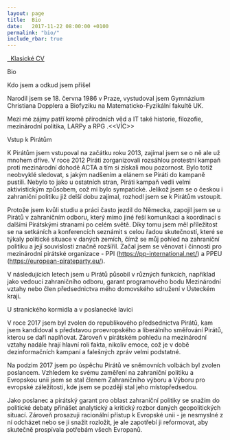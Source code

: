 ```yaml
---
layout: page
title:  Bio
date:   2017-11-22 08:00:00 +0100
permalink: "bio/"
include_rbar: true
---
```


<a href="{{ 'FXIME' | relative_url}}">
  <i class="fi-download medium"></i>&nbsp;&nbsp;Klasické CV
</a>


Bio

Kdo jsem a odkud jsem přišel

Narodil jsem se 18. června 1986 v Praze, vystudoval jsem Gymnázium Christiana Dopplera a Biofyziku na Matematicko-Fyzikální fakultě UK.

Mezi mé zájmy patří kromě přírodních věd a IT také historie, filozofie, mezinárodní politika, LARPy a RPG .<<VÍC>>

Vstup k Pirátům

K Pirátům jsem vstupoval na začátku roku 2013, zajímal jsem se o ně ale už mnohem dříve. V roce 2012 Piráti zorganizovali rozsáhlou protestní kampaň proti mezinárodní dohodě ACTA a tím si získali mou pozornost. Bylo totiž neobvyklé sledovat, s jakým nadšením a elánem se Piráti do kampaně pustili. Nebylo to jako u ostatních stran, Piráti kampaň vedli velmi aktivistickým způsobem, což mi bylo sympatické. Jelikož jsem se o českou i zahraniční politiku již delší dobu zajímal, rozhodl jsem se k Pirátům vstoupit.

Protože jsem kvůli studiu a práci často jezdil do Německa, zapojil jsem se u Pirátů v zahraničním odboru, který mimo jiné řeší komunikaci a koordinaci s dalšími Pirátskými stranami po celém světě. Díky tomu jsem měl příležitost se na setkáních a konferencích seznámit s celou řadou skutečností, které se týkaly politické situace v daných zemích, čímž se můj pohled na zahraniční politiku a její souvislosti značně rozšířil. Začal jsem se věnovat i činnosti pro mezinárodní pirátské organizace - PPI (https://pp-international.net/) a PPEU (https://european-pirateparty.eu/).

V následujících letech jsem u Pirátů působil v různých funkcích, například jako vedoucí zahraničního odboru, garant programového bodu Mezinárodní vztahy nebo člen předsednictva mého domovského sdružení v Ústeckém kraji.

U stranického kormidla a v poslanecké lavici

V roce 2017 jsem byl zvolen do republikového předsednictva Pirátů, kam jsem kandidoval s představou proevropského a liberálního směřování Pirátů, kterou se daří naplňovat. Zároveň v pirátském pohledu na mezinárodní vztahy nadále hrají hlavní roli fakta, nikoliv emoce, což je v době dezinformačních kampaní a falešných zpráv velmi podstatné.

Na podzim 2017 jsem po úspěchu Pirátů ve sněmovních volbách byl zvolen poslancem. Vzhledem ke svému zaměření na zahraniční politiku a Evropskou unii jsem se stal členem Zahraničního výboru a Výboru pro evropské záležitosti, kde jsem se později stal jeho místopředsedou.

Jako poslanec a pirátský garant pro oblast zahraniční politiky se snažím do politické debaty přinášet analytický a kritický rozbor daných geopolitických situací. Zároveň prosazuji racionální přístup k Evropské unii - je nesmyslné z ní odcházet nebo se ji snažit rozložit, je ale zapotřebí ji reformovat, aby skutečně prospívala potřebám všech Evropanů.


